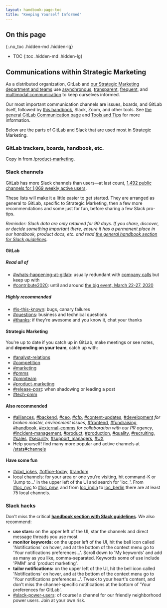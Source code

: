 ```yaml
---
layout: handbook-page-toc
title: "Keeping Yourself Informed"
---
```


## On this page
{:.no_toc .hidden-md .hidden-lg}

- TOC
{:toc .hidden-md .hidden-lg}

## Communications within Strategic Marketing

As a distributed organization, GitLab and [our Strategic Marketing department and teams](/handbook/marketing/product-marketing/#product-marketing-at-gitlab) use [asynchronous](/handbook/communication/internal-communications), [transparent](/handbook/values/#transparency), [frequent](/handbook/values/#iteration), and [multimodal communication](/handbook/communication/#multimodal-communication) to keep ourselves informed.

Our most important communication channels are issues, boards, and GitLab itself, followed by [this handbook](/handbook/), Slack, Zoom, and other tools. See [the general GitLab Communication page](/handbook/communication/) and [Tools and Tips](/handbook/tools-and-tips/) for more information.

Below are the parts of GitLab and Slack that are used most in Strategic Marketing.

### GitLab trackers, boards, handbook, etc.
Copy in from [/product-marketing](/handbook/marketing/product-marketing/#product-marketing---team-specific-planning-and-reporting-resources).
### Slack channels

GitLab has more Slack channels than users—at last count, [1,492 public channels for 1,069 weekly active users](https://gitlab.slack.com/stats).

These lists will make it a little easier to get started. They are arranged as general to GitLab, specific to Strategic Marketing, then a few more recommendations and some just for fun, before sharing a few Slack pro-tips.

_Reminder: Slack data are only retained for 90 days. If you share, discover, or decide something important there, ensure it has a permanent place in our handbook, product docs, etc. and read [the general handbook section for Slack guidelines](/handbook/communication/#slack)._

#### GitLab
##### Read all of
* [#whats-happening-at-gitlab](https://gitlab.slack.com/messages/C0259241C): usually redundant with [company calls](/handbook/communication/#company-call) but keep up with
* [#contribute2020](https://gitlab.slack.com/messages/CLERRHMC2): until and around [the big event, March 22-27, 2020](/events/gitlab-contribute/)

##### Highly recommended
* [#is-this-known](https://gitlab.slack.com/messages/CETG54GQ0): bugs, canary failures
* [#questions](https://gitlab.slack.com/messages/C0AR2KW4B): business and technical questions
* [#thanks](https://gitlab.slack.com/messages/C038E3Q6L): if they're awesome and you know it, chat your thanks

#### Strategic Marketing
You're up to date if you catch up in GitLab, make meetings or see notes, and **depending on your team**, catch up with:
* [#analyst-relations](https://gitlab.slack.com/messages/C627CDRK8)
* [#competition](https://gitlab.slack.com/messages/C1BBL1V3K)
* [#marketing](https://gitlab.slack.com/messages/C0AKZRSQ5)
* [#pmms](https://gitlab.slack.com/messages/CN692KKV4)
* [#pmmteam](https://gitlab.slack.com/messages/C9WFMSDFF)
* [#product-marketing](https://gitlab.slack.com/messages/C3749FNM6)
* [#release-post](https://gitlab.slack.com/messages/C3TRESYPJ): when shadowing or leading a post
* [#tech-pmm](https://gitlab.slack.com/messages/CGPBM3JRF)

#### Also recommended
* [#alliances](https://gitlab.slack.com/messages/CBMQE38E5), [#backend](https://gitlab.slack.com/messages/C8HG8D9MY), [#ceo](https://gitlab.slack.com/messages/C3MAZRM8W), [#cfp](https://gitlab.slack.com/messages/C106ACT6C), [#content-updates](https://gitlab.slack.com/messages/C90CPFE2W), [#development](https://gitlab.slack.com/messages/C02PF508L) _for broken master, environment issues_, [#frontend](https://gitlab.slack.com/messages/C0GQHHPGW), [#fundraising](https://gitlab.slack.com/messages/C1GQWQFSN), [#handbook](https://gitlab.slack.com/messages/C81PT2ALD), [#external-comms](https://gitlab.slack.com/messages/CB274TZRR) _for collaboration with our PR agency_, [#incident-management](https://gitlab.slack.com/messages/CB7P5CJS1), [#product](https://gitlab.slack.com/messages/C0NFPSFA8), [#production](https://gitlab.slack.com/messages/C101F3796), [#quality](https://gitlab.slack.com/messages/C3JJET4Q6), [#recruiting](https://gitlab.slack.com/messages/C3E899ZH8), [#sales](https://gitlab.slack.com/messages/C02NE5PQM), [#security](https://gitlab.slack.com/messages/C248YCNCW), [#support_managers](https://gitlab.slack.com/messages/CBVAE1L48), [#UX](https://gitlab.slack.com/messages/C03MSG8B7)
* Help yourself! find many more popular and active channels at [/stats#channels](https://gitlab.slack.com/stats#channels)

#### Have some fun
* [#dad_jokes](https://gitlab.slack.com/messages/CGFHHQKM5), [#office-today](https://gitlab.slack.com/messages/CKK6LHZ7X), [#random](https://gitlab.slack.com/messages/C0259241E)
* local channels: for your area or one you're visiting, hit command-K or 'Jump to...' in the upper left of the UI and search for 'loc_'. From [#loc_nyc](https://gitlab.slack.com/messages/C0XBJTC00) to [#loc_pnw](https://gitlab.slack.com/messages/CBFBYUCAH), and from [loc_india](https://gitlab.slack.com/messages/CDKF2QND7) to [loc_berlin](https://gitlab.slack.com/messages/C3SB0FKD4) there are at least 75 local channels.

### Slack hacks
Don't miss the critical **[handbook section with Slack guidelines](/handbook/communication/#slack)**. We also recommend:
* **use stars:** on the upper left of the UI, star the channels and direct message threads you use most
* **monitor keywords:** on the upper left of the UI, hit the bell icon called 'Notifications' on hover, and at the bottom of the context menu go to 'Your notifications preferences...'. Scroll down to 'My keywords' and add as many as you like, comma-separated. Keywords some of use include 'PMM' and 'product marketing'.
* **tailor notifications:** on the upper left of the UI, hit the bell icon called 'Notifications' on hover, and at the bottom of the context menu go to 'Your notifications preferences...'. Tweak to your heart's content, and don't miss the channel-specific notifications at the bottom of 'Your preferences for GitLab'.
* [#slack-power-users](https://gitlab.slack.com/messages/CNDBDLXFD): of course! a channel for our friendly neighborhood power users. Join at your own risk.
